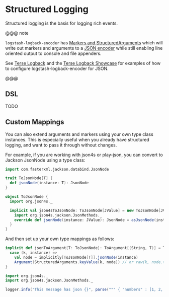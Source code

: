 # Structured Logging

Structured logging is the basis for logging rich events.  

@@@ note

`logstash-logback-encoder` has [Markers and StructuredArguments](https://github.com/logstash/logstash-logback-encoder#event-specific-custom-fields) which will write out markers and arguments to a [JSON encoder](https://github.com/logstash/logstash-logback-encoder#encoders--layouts) while still enabling line oriented output to console and file appenders.

See [Terse Logback](https://tersesystems.github.io/terse-logback/) and the [Terse Logback Showcase](https://github.com/tersesystems/terse-logback-showcase) for examples of how to configure logstash-logback-encoder for JSON.

@@@

## DSL

TODO

## Custom Mappings

You can also extend arguments and markers using your own type class instances.  This is especially useful when you already have structured logging, and want to pass it through without changes.

For example, if you are working with json4s or play-json, you can convert to Jackson JsonNode using a type class:

```scala
import com.fasterxml.jackson.databind.JsonNode

trait ToJsonNode[T] {
  def jsonNode(instance: T): JsonNode
}

object ToJsonNode {
  import org.json4s._

  implicit val json4sToJsonNode: ToJsonNode[JValue] = new ToJsonNode[JValue] {
    import org.json4s.jackson.JsonMethods._
    override def jsonNode(instance: JValue): JsonNode = asJsonNode(instance)
  }
}
```

And then set up your own type mappings as follows:

```scala
implicit def jsonToArgument[T: ToJsonNode]: ToArgument[(String, T)] = ToArgument {
  case (k, instance) =>
    val node = implicitly[ToJsonNode[T]].jsonNode(instance)
    Argument(StructuredArguments.keyValue(k, node)) // or raw(k, node.toPrettyString)
}

import org.json4s._
import org.json4s.jackson.JsonMethods._

logger.info("This message has json {}", parse(""" { "numbers" : [1, 2, 3, 4] } """))
```